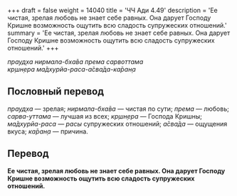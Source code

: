+++
draft = false
weight = 14040
title = 'ЧЧ Ади 4.49'
description = 'Ее чистая, зрелая любовь не знает себе равных. Она дарует Господу Кришне возможность ощутить всю сладость супружеских отношений.'
summary = 'Ее чистая, зрелая любовь не знает себе равных. Она дарует Господу Кришне возможность ощутить всю сладость супружеских отношений.'
+++

_прауд̣ха нирмала-бха̄ва према сарвоттама  
кр̣шн̣ера ма̄дхурйа-раса-а̄сва̄да-ка̄ран̣а_

## Пословный перевод

_прауд̣ха_ — зрелая; _нирмала_\-_бха̄ва_ — чистая по сути; _према_ — любовь; _сарва_\-_уттама_ — лучшая из всех; _кр̣шн̣ера_ — Господа Кришны; _ма̄дхурйа_\-_раса_ — _расы_ супружеских отношений; _а̄сва̄да_ — ощущения вкуса; _ка̄ран̣а_ — причина.

## Перевод

**Ее чистая, зрелая любовь не знает себе равных. Она дарует Господу Кришне возможность ощутить всю сладость супружеских отношений.**
